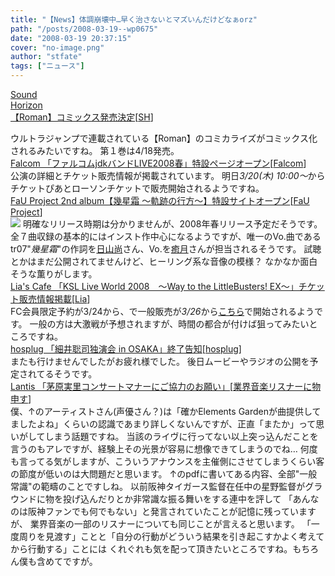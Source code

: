 ```yaml
---
title: "【News】体調崩壊中…早く治さないとマズいんだけどなぁorz"
path: "/posts/2008-03-19--wp0675"
date: "2008-03-19 20:37:15"
cover: "no-image.png"
author: "stfate"
tags: ["ニュース"]
---
```


<style type="text/css">
<!--
p {white-space: pre-wrap};
-->
</style>

<a class="topics" href="http://www.soundhorizon.com/" target="_blank">Sound Horizon 【Roman】コミックス発売決定</a><span class="junre">[<a href="http://www.soundhorizon.com/" target="_blank">SH</a>]</span>
<div class="news">ウルトラジャンプで連載されている【Roman】のコミカライズがコミックス化されるみたいですね。
第１巻は4/18発売。</div>
<a class="topics" href="http://www.falcom.co.jp/jdk/" target="_blank">Falcom 「ファルコムjdkバンドLIVE2008春」特設ページオープン</a><span class="junre">[<a href="http://www.falcom.co.jp/" target="_blank">Falcom</a>]</span>
<div class="news">公演の詳細とチケット販売情報が掲載されています。
明日<em>3/20(木) 10:00～</em>からチケットぴあとローソンチケットで販売開始されるようですね。</div>
<a class="topics" href="http://fukoushi.com/" target="_blank">FaU Project 2nd album【幾星霜 ～軌跡の行方～】特設サイトオープン</a><span class="junre">[<a href="http://fukoushi.com/" target="_blank">FaU Project</a>]</span>
<div class="news"><a href="http://fukoushi.com/" target="_blank"><img src="http://stfate.net/img/bana0.jpg" class="image" /></a>
明確なリリース時期は分かりませんが、2008年春リリース予定だそうです。
全７曲収録の基本的にはインスト作中心になるようですが、唯一のVo.曲であるtr07"<em>幾星霜</em>"の作詞を<a href="http://eleol.net/blog/" target="_blank">日山尚</a>さん、Vo.を<a href="http://aonokioku.sakura.ne.jp/" target="_blank">癒月</a>さんが担当されるそうです。
試聴とかはまだ公開されてませんけど、ヒーリング系な音像の模様？
なかなか面白そうな薫りがします。</div>
<a class="topics" href="http://blog.lias-cafe.com/?eid=729901" target="_blank">Lia's Cafe 「KSL Live World 2008　～Way to the LittleBusters! EX～」チケット販売情報掲載</a><span class="junre">[<a href="http://www.lias-cafe.com/" target="_blank">Lia</a>]</span>
<div class="news">FC会員限定予約が3/24から、で一般販売が<em>3/26</em>から<a href="http://www.product.co.jp/tsuhan/2008otsu_ksl/start.html" target="_blank">こちら</a>で開始されるようです。
一般の方は大激戦が予想されますが、時間の都合が付けば狙ってみたいところですね。</div>
<a class="topics" href="http://www.hosplug.com/index.html" target="_blank">hosplug 「細井聡司独演会 in OSAKA」終了告知</a><span class="junre">[<a href="http://www.hosplug.com/index.html" target="_blank">hosplug</a>]</span>
<div class="news">またも行けませんでしたがお疲れ様でした。
後日ムービーやラジオの公開を予定されてるそうです。</div>
<a class="topics" href="http://www.lantis.jp/news/chihara_live_manner.pdf" target="_blank">Lantis 「茅原実里コンサートマナーにご協力のお願い」</a><span class="junre">[<a href="" target="_blank">業界音楽リスナーに物申す</a>]</span>
<div class="news">僕、↑のアーティストさん(声優さん？)は「確かElements Gardenが曲提供してましたよね」くらいの認識であまり詳しくないんですが、正直「またか」って思いがしてしまう話題ですね。
当該のライヴに行ってない以上突っ込んだことを言うのもアレですが、経験上その光景が容易に想像できてしまうのでね…
何度も言ってる気がしますが、こういうアナウンスを主催側にさせてしまうくらい客の節度が低いのは大問題だと思います。
↑のpdfに書いてある内容、全部"一般常識"の範疇のことですしね。
以前阪神タイガース監督在任中の星野監督がグラウンドに物を投げ込んだりとか非常識な振る舞いをする連中を評して
「あんなのは阪神ファンでも何でもない」と発言されていたことが記憶に残っていますが、
業界音楽の一部のリスナーについても同じことが言えると思います。
「一度周りを見渡す」ことと「自分の行動がどういう結果を引き起こすかよく考えてから行動する」ことには
くれぐれも気を配って頂きたいところですね。もちろん僕も含めてですが。</div>
